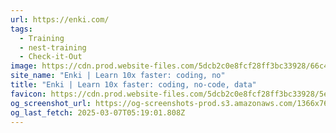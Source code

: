 ```yaml
---
url: https://enki.com/
tags:
  - Training
  - nest-training
  - Check-it-Out
image: https://cdn.prod.website-files.com/5dcb2c0e8fcf28ff3bc33928/66c4738dc3de6308d4300123_open%20graph%20thumbnai.png
site_name: "Enki | Learn 10x faster: coding, no"
title: "Enki | Learn 10x faster: coding, no-code, data"
favicon: https://cdn.prod.website-files.com/5dcb2c0e8fcf28ff3bc33928/5ecd52ec143c3c6bedcb6b6b_favicon_enki.png
og_screenshot_url: https://og-screenshots-prod.s3.amazonaws.com/1366x768/80/false/db8cb96c962064c21a80d86a56c3eae1f874be4c97b9206138e3663c03b9f209.jpeg
og_last_fetch: 2025-03-07T05:19:01.808Z
---
```


